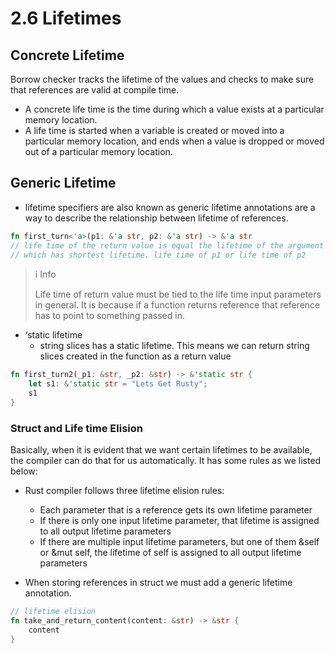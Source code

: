 # 2.6 Lifetimes

## Concrete Lifetime

Borrow checker tracks the lifetime of the values and checks to make sure that references are valid at compile time.

- A concrete life time is the time during which a value exists at a particular memory location.
- A life time is started when a variable is created or moved into a particular memory location, and ends when a value is dropped or moved out of a particular memory location.

## Generic Lifetime

- lifetime specifiers are also known as generic lifetime annotations are a way to describe the relationship between lifetime of references.

```rust
fn first_turn<'a>(p1: &'a str, p2: &'a str) -> &'a str
// life time of the return value is equal the lifetime of the argument
// which has shortest lifetime. life time of p1 or life time of p2
```

> ℹ️ Info
>
> Life time of return value must be tied to the life time input parameters in general. It is because if a function returns reference that reference has to point to something passed in.

- ‘static lifetime
  - string slices has a static lifetime. This means we can return string slices created in the function as a return value

```rust
fn first_turn2(_p1: &str, _p2: &str) -> &'static str {
    let s1: &'static str = "Lets Get Rusty";
    s1
}
```

### Struct and Life time Elision

Basically, when it is evident that we want certain lifetimes to be available, the compiler can do that for us automatically. It has some rules as we listed below:

- Rust compiler follows three lifetime elision rules:

  - Each parameter that is a reference gets its own lifetime parameter
  - If there is only one input lifetime parameter, that lifetime is assigned to all output lifetime parameters
  - If there are multiple input lifetime parameters, but one of them &self or &mut self, the lifetime of self is assigned to all output lifetime parameters

- When storing references in struct we must add a generic lifetime annotation.

```rust
// lifetime elision
fn take_and_return_content(content: &str) -> &str {
    content
}
```
